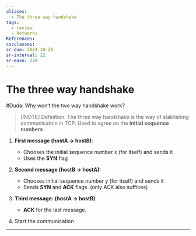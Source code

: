 ```yaml
---
aliases:
  - The three way handshake
tags:
  - review
  - Networks
References: 
cssclasses:
sr-due: 2024-10-26
sr-interval: 12
sr-ease: 228
---
```

# The three way handshake

#Duda: Why won’t the two way handshake work?

> [!NOTE] Definition: 
> The three way handshake is the way of stablishing communicatoin in TCP. Used to agree on the **initial sequence numbers**


1. **First message (hostA → hostB)**: 
   + Chooses the initial sequence number x (for itself) and sends it
   + Uses the **SYN** flag

2. **Second message (hostB → hostA):**
   + Chooses initial sequence number y (for itself) and sends it
   + Sends **SYN** and **ACK** flags. (only ACK also suffices)

3. **Third message: (hostA → hostB)**:
   + **ACK** for the last message.

4. Start the communication
***
